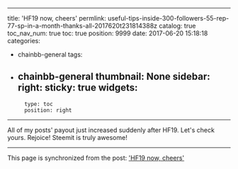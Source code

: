 
---
title: 'HF19 now, cheers'
permlink: useful-tips-inside-300-followers-55-rep-77-sp-in-a-month-thanks-all-2017620t231814388z
catalog: true
toc_nav_num: true
toc: true
position: 9999
date: 2017-06-20 15:18:18
categories:
- chainbb-general
tags:
- chainbb-general
thumbnail: None
sidebar:
    right:
        sticky: true
widgets:
    -
        type: toc
        position: right
---


All of my posts' payout just increased suddenly after HF19. Let's check yours. Rejoice! Steemit is truly awesome!

- - -

This page is synchronized from the post: ['HF19 now, cheers'](https://steemit.com/@htliao/useful-tips-inside-300-followers-55-rep-77-sp-in-a-month-thanks-all-2017620t231814388z)
